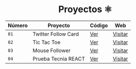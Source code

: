 <div align="center">

  
  # Proyectos ⚛️

  
</div>

| Número | Proyecto | Código | Web |
| --- | --- | --- | --- |
| `01` | Twitter Follow Card | [Ver](/proyects/01-twitter-follow-card) | [Visitar](https://twitter-follow-card-893fe0.netlify.app/) |
| `02` | Tic Tac Toe | [Ver](proyects/02-tic-tac-toe) | [Visitar](https://tic-tac-toe-644759.netlify.app/) |
| `03` | Mouse Follower | [Ver](proyects/03-mouse-follower) | [Visitar](https://follow-mouse-075bb1.netlify.app/) |
| `04` | Prueba Tecnia REACT | [Ver](proyects/04-react-prueba-tecnica) | [Visitar](https://prueba-tecnica-react-9cdd88.netlify.app/)
